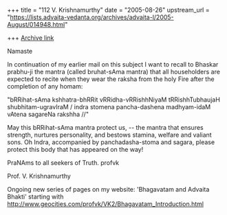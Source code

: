 +++
title = "112 V. Krishnamurthy"
date = "2005-08-26"
upstream_url = "https://lists.advaita-vedanta.org/archives/advaita-l/2005-August/014948.html"

+++
[Archive link](https://lists.advaita-vedanta.org/archives/advaita-l/2005-August/014948.html)

Namaste

In continuation of my earlier mail on this subject I want
to recall to Bhaskar prabhu-ji the mantra (called
bruhat-sAma mantra) that all householders are expected to
recite when they wear the raksha from the holy Fire after
the completion of any homam:

"bRRihat-sAma kshhatra-bhRRit vRRidha-vRRishhNiyaM
tRRishhTubhaujaH shubhitam-ugravIraM / indra stomena
pancha-dashena madhyam-idaM vAtena sagareNa rakshha //"

May this bRRihat-sAma mantra protect us, -- the mantra that
ensures strength, nurtures personality, and bestows
stamina, welfare and valiant sons. Oh Indra, accompanied by
 panchadasha-stoma and sagara, please protect this body
that has appeared on the way!

PraNAms to all seekers of Truth.
profvk

Prof. V. Krishnamurthy

Ongoing new series of pages on my  website: 'Bhagavatam and Advaita Bhakti'  starting with
http://www.geocities.com/profvk/VK2/Bhagavatam_Introduction.html

